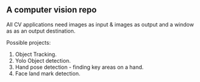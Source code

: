 ## A computer vision repo

All CV applications need images as input & images as output and a window as as an output destination.

Possible projects:
1. Object Tracking.
2. Yolo Object detection.
3. Hand pose detection - finding key areas on a hand.
4. Face land mark detection.
